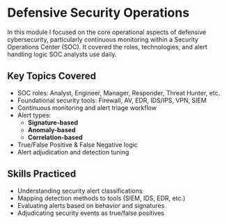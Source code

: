 # Defensive Security Operations

In this module I focused on the core operational aspects of defensive cybersecurity, particularly continuous monitoring within a Security Operations Center (SOC). It covered the roles, technologies, and alert handling logic SOC analysts use daily.

## Key Topics Covered

- SOC roles: Analyst, Engineer, Manager, Responder, Threat Hunter, etc.
- Foundational security tools: Firewall, AV, EDR, IDS/IPS, VPN, SIEM
- Continuous monitoring and alert triage workflow
- Alert types:
  - **Signature-based**
  - **Anomaly-based**
  - **Correlation-based**
- True/False Positive & False Negative logic
- Alert adjudication and detection tuning

##  Skills Practiced

- Understanding security alert classifications
- Mapping detection methods to tools (SIEM, IDS, EDR, etc.)
- Evaluating alerts based on behavior and signatures
- Adjudicating security events as true/false positives


